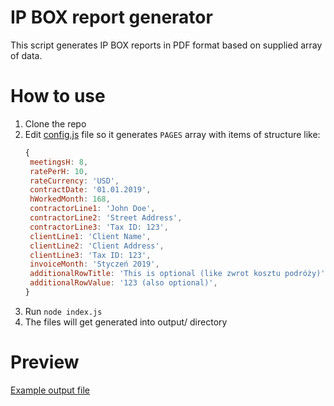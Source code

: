 # IP BOX report generator

This script generates IP BOX reports in PDF format based on supplied array of
data.


# How to use

1. Clone the repo
2. Edit [config.js](/config.js) file so it generates `PAGES` array with items of
   structure like:
   ```js
   {
    meetingsH: 8,
    ratePerH: 10,
    rateCurrency: 'USD',
    contractDate: '01.01.2019',
    hWorkedMonth: 168,
    contractorLine1: 'John Doe',
    contractorLine2: 'Street Address',
    contractorLine3: 'Tax ID: 123',
    clientLine1: 'Client Name',
    clientLine2: 'Client Address',
    clientLine3: 'Tax ID: 123',
    invoiceMonth: 'Styczeń 2019',
    additionalRowTitle: 'This is optional (like zwrot kosztu podróży)',
    additionalRowValue: '123 (also optional)',
   }
   ```
3. Run `node index.js`
4. The files will get generated into output/ directory



# Preview

[Example output file](/example.pdf)

